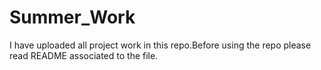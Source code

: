 # Summer_Work
I have uploaded all project work in this repo.Before using the repo please read README associated to the file.
